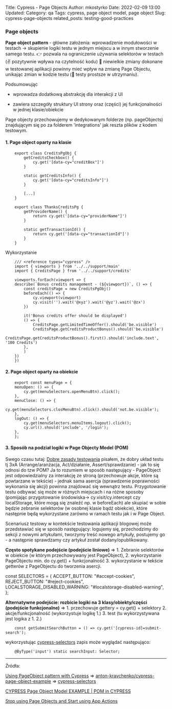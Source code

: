 Title: Cypress - Page Objects
Author: mkostyrko
Date: 2022-02-09 13:00
Updated:
Category: qa
Tags: cypress, page object model, page object
Slug: cypress-page-objects
related_posts: testing-good-practices

### Page objects

**Page object pattern** - główne założenia: wprowadzenie modułowości w testach -> skupienie logiki testu w jednym miejscu a w innym stworzenie samego testu.
👉 pozwala na ograniczenie używania selektorów w testach (✌️ pozytywnie wpływa na czytelność kodu) 
🤌 niewielkie zmiany dokonane w testowanej aplikacji powinny mieć wpływ na zmianę Page Objectu, unikając zmian w kodzie testu (🤜 testy prostsze w utrzymaniu).

Podsumowując

- wprowadza dodatkową abstrakcję dla interakcji z UI

- zawiera szczegóły struktury UI strony oraz (części) jej funkcjonalności w jednej klasie/obiekcie


Page objecty przechowujemy w dedykowanym folderze (np. pageObjects) znajdującym się po za folderem 'integrations' jak reszta plików z kodem testowym.

#### 1. Page object oparty na klasie


        export class CreditsPgObj {
            getCreditsCheckbox() {
                cy.get('[data-cy="creditBox"]')
            }

            static getCreditsInfo() {
                cy.get('[data-cy="creditsInfo"]')
            }

            [...]
        }

        export class ThanksCreditsPg {
            getProviderName() {
                return cy.get('[data-cy="providerName"]')
            }

            static getTransactionId() {
                return cy.get('[data-cy="transactionId"]')
            }
        }


Wykorzystanie

        /// <reference types="cypress" />
        import { viewports } from '../../support/main'
        import { CreditsPage } from '../../support/credits'

        viewports.forEach(viewport => {
        describe(`Bonus credits management - (${viewport})`, () => {
            const creditsPage = new CreditsPgObj()
            beforeEach(() => {
                cy.viewport(viewport)
                cy.visit('').wait('@xyz').wait('@yz').wait('@zx')
            })

            it('Bonus credits offer should be displayed')
            () => {
                CreditsPage.getLimitedTimeOffer().should('be.visible')
                CreditsPage.getCreditsProductBonus().should('be.visible')
                CreditsPage.getCreditsProductBonus().first().should('include.text', '100 Credits')
            },
            )
        })
        })


#### 2. Page object oparty na obiekcie

        export const menuPage = {
        menuOpen: () => {
            cy.get(menuSelectors.openMenuBtn).click();
        },
        menuClose: () => {
            cy.get(menuSelectors.closMenuBtn).click().should('not.be.visible');
        },
        logOut: () => {
            cy.get(menuSelectors.menuItems.logout).click();
            cy.url().should('include', '/login');
        },
        };

#### 3. Sposób na podział logiki w Page Objecty Model (POM)

 Swego czasu tutaj: [Dobre zasady testowania](https://kostyrko.github.io/zfrontu/testing-good-practices.html) pisałem, że dobry układ testu tj 3xA (Arrange/aranżacja, Act/działanie, Assert/sprawdzanie) - jak to się odnosi do tzw POM? Ja to rozumiem w sposób następujący - PageObject jest odpowiedzialny za interakcję ze stroną (przechowuje akcje, które są powtarzane w tekście) - jednak sama asercja (sprawdzenie poprawności wykonania się akcji) powinna znajdować się wewnątrz testu. Przygotowanie testu odbywać się może w różnych miejscach i na różne sposoby (pomijając przygotowanie środowiska-> cy.visit/cy.intercept czy localStorage, które mogą się znaleźć np. w beforeEach) ale skupiać w sobie będzie zebranie selektorów (w osobnej klasie bądź obiekcie), które następnie będą wykorzystane zarówno w ramach testu jak i w Page Object.

Scenariusz testowy w kontekście testowania aplikacji blogowej może przedstawiać się w sposób następujący: logujemy się, przechodzimy do sekcji z nowymi artykułami, tworzymy treść nowego artykuły, postujemy go - a następnie sprawdzamy czy artykuł został dodany/opublikowany.

**Często spotykane podejście (podejście liniowe)** => 1. Zebranie selektorów w obiekcie (w którym przechowywany jest PageObject), 2. wykorzystanie PageObjectu min. do cy.get() + funkcjonalność 3. wykorzystanie w tekście getterów z PageObjectu do tworzenia asercji.

const SELECTORS = {
    ACCEPT_BUTTON: "#accept-cookies",
    REJECT_BUTTON: "#reject-cookies",
    LOCALSTORAGE_DISABLED_WARNING: "#localstorage-disabled-warning",
  };

**Alternatywne podejście: rozbicie logiki na 3 klasy/obiekty/części (podejście funkcjonalne)** => 1. przechowuje gettery = cy.get() + selektory 2. akcje/funkcjonalność (wykorzystuje logikę 1.) 3. test (tu wykorzystywana jest logika z 1. 2.)

        const getSubmitSearchButton = () => cy.get('[cypress-id]=submit-search');

wykorzystując [cypress-selectors](https://anton-kravchenko.github.io/cypress-selectors/) zapis może wyglądać następująco:

        @ByType('input') static searchInput: Selector;

----

Źródła:

[Using PageObject pattern with Cypress](https://medium.com/geekculture/using-pageobject-pattern-with-cypress-6d9907850522) => [anton-kravchenko/cypress-page-object-example](https://github.com/anton-kravchenko/cypress-page-object-example) => [cypress-selectors](https://anton-kravchenko.github.io/cypress-selectors/)

[CYPRESS Page Object Model EXAMPLE | POM in CYPRESS](https://www.youtube.com/watch?v=bC9bGHDgpQk&list=PLYDwWPRvXB8-8LG2hZv25HO6C3w_vezZb&index=15)


[Stop using Page Objects and Start using App Actions](https://www.cypress.io/blog/2019/01/03/stop-using-page-objects-and-start-using-app-actions/)



